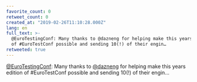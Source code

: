 ```yaml
---
favorite_count: 0
retweet_count: 0
created_at: "2019-02-26T11:10:28.000Z"
lang: en
full_text: >-
  @EuroTestingConf: Many thanks to @dazneng for helping make this years edition
  of #EuroTestConf possible and sending 10(!) of their engin…
retweeted: true
---
```


[@EuroTestingConf](https://twitter.com/EuroTestingConf): Many thanks to
[@dazneng](https://twitter.com/dazneng) for helping make this years edition of
#EuroTestConf possible and sending 10(!) of their engin…
